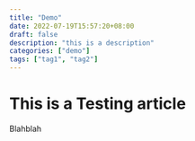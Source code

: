 ```yaml
---
title: "Demo"
date: 2022-07-19T15:57:20+08:00
draft: false
description: "this is a description"
categories: ["demo"]
tags: ["tag1", "tag2"]
---
```

# This is a Testing article

Blahblah

